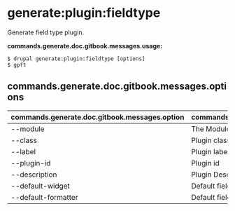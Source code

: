 # generate:plugin:fieldtype
Generate field type plugin.

**commands.generate.doc.gitbook.messages.usage:**
```
$ drupal generate:plugin:fieldtype [options]
$ gpft  
```

## commands.generate.doc.gitbook.messages.options
commands.generate.doc.gitbook.messages.option | commands.generate.doc.gitbook.messages.details
-------|-------------
--module | The Module name.
--class | Plugin class name
--label | Plugin label
--plugin-id | Plugin id
--description | Plugin Description
--default-widget | Default field widget of this plugin
--default-formatter | Default field formatter of this plugin
